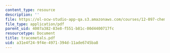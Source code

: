 ```yaml
---
content_type: resource
description: ''
file: https://ol-ocw-studio-app-qa.s3.amazonaws.com/courses/12-097-chemical-investigations-of-boston-harbor-january-iap-2006/a31e4f249f4e4971394d11ade6745ba8_tracemetals.pdf
file_type: application/pdf
parent_uid: 4007a382-83e8-f551-b81c-00d4400717fc
resourcetype: Document
title: tracemetals.pdf
uid: a31e4f24-9f4e-4971-394d-11ade6745ba8
---
```

